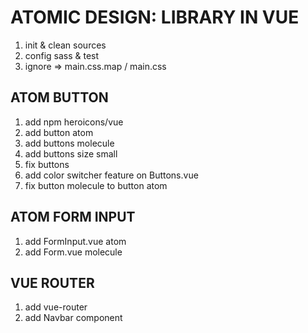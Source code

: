 # ATOMIC DESIGN: LIBRARY IN VUE

1. init & clean sources
2. config sass & test
3. ignore => main.css.map / main.css

## ATOM BUTTON
1. add npm heroicons/vue 
2. add button atom
3. add buttons molecule
4. add buttons size small
5. fix buttons
6. add color switcher feature on Buttons.vue
7. fix button molecule to button atom


## ATOM FORM INPUT
1. add FormInput.vue atom
2. add Form.vue molecule

## VUE ROUTER
1. add vue-router
2. add Navbar component
